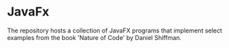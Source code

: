 # JavaFx
The repository hosts a collection of JavaFX programs that implement select examples from the book 'Nature of Code' by Daniel Shiffman.
